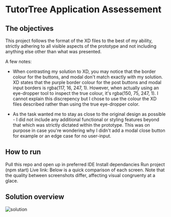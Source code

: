 # TutorTree Application Assessement

## The objectives
This project follows the format of the XD files to the best of my ability, strictly adhering to all visible aspects of the prototype and not including anything else other than what was presented.

A few notes:

- When contrasting my solution to XD, you may notice that the border colour for the buttons, and modal don't match exactly with my solution. XD states that the purple border colour for the post buttons and modal input borders is rgba(117, 16, 247, 1). However, when actually using an eye-dropper tool to inspect the true colour, it's rgba(150, 75, 247, 1). I cannot explain this discrepency but I chose to use the colour the XD files described rather than using the true eye-dropper color.

- As the task wanted me to stay as close to the original design as possible - I did not include any additional functional or styling features beyond that which was strictly dictated within the prototype. This was on purpose in case you're wondering why I didn't add a modal close button for example or an edge case for no user-input.

## How to run
Pull this repo and open up in preferred IDE
Install dependancies
Run project (npm start)
Live link:
Below is a quick comparison of each screen. Note that the quality between screenshots differ, affecting visual congruenty at a glace.

## Solution overview

![solution](https://user-images.githubusercontent.com/88079543/171071147-211bc05b-8e24-4e42-8c78-31303a69ec74.png)
